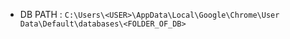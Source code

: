 - DB PATH : `C:\Users\<USER>\AppData\Local\Google\Chrome\User Data\Default\databases\<FOLDER_OF_DB>`
